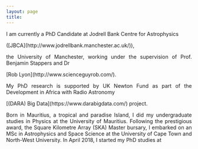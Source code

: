 ```yaml
---
layout: page
title:
---
```


<p style='text-align: justify;'>I am currently a PhD Candidate at Jodrell Bank Centre for Astrophysics</p> ([JBCA](http://www.jodrellbank.manchester.ac.uk/)), <p style='text-align: justify;'>the University of Manchester, working under the supervision of Prof. Benjamin Stappers and Dr</p> [Rob Lyon](http://www.scienceguyrob.com/). <p style='text-align: justify;'>My PhD research is supported by UK Newton Fund as part of the Development in Africa with Radio Astronomy</p> [(DARA) Big Data](https://www.darabigdata.com/) project.

<p style='text-align: justify;'> 
Born in Mauritius, a tropical and paradise Island, I did my undergraduate studies in Physics at the University of Mauritius. Following the prestigious award, the Square Kilometre Array (SKA) Master bursary, I embarked on an MSc in Astrophysics and Space Science at the University of Cape Town and North-West University. In April 2018, I started my PhD studies at  
</p>


